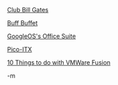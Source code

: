 <a href="http://flickr.com/photos/thebrennanator/346049991/">Club Bill Gates</a>

<a href="http://www.menshealth.com/cda/article.do?site=MensHealth&amp;channel=nutrition&amp;category=food.for.fitness&amp;conitem=6bd999edbbbd201099edbbbd2010cfe793cd____&amp;page=0&amp;cm_mmc=Digg-_-TrafficIn-_-TheBuffBuffet-_-NA">Buff Buffet</a>

<a href="http://googlesystem.blogspot.com/2007/08/google-pack-adds-staroffice.html">GoogleOS's Office Suite</a>

<a href="http://www.geek.com/first-look-via-px10000-pico-itx-motherboard/">Pico-ITX</a>

<a href="http://blogs.vmware.com/vmtn/2007/08/top-10-things-y.html">10 Things to do with VMWare Fusion</a>

-m